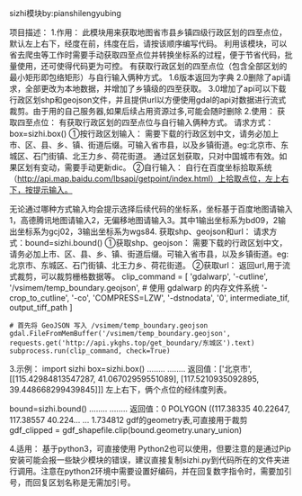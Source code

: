 sizhi模块by:pianshilengyubing

项目描述：
1.作用：
此模块用来获取地图省市县乡镇四级行政区划的四至点位，默认左上右下，经度在前，纬度在后，请按该顺序编写代码。
利用该模块，可以省去爬虫等工作时需要手动获取四至点位并转换坐标系的过程，便于节省代码，批量使用，还可使得代码更为可控。
有获取行政区划的四至点位（包含全部区划的最小矩形即包络矩形）与自行输入俩种方式。
1.6版本返回为字典
2.0删除了api请求，全部更改为本地数据，并增加了乡镇级的四至获取。
3.0增加了api可以下载行政区划shp和geojson文件，并且提供url以方便使用gdal的api对数据进行流式裁剪。由于用的自己服务器,如果后续占用资源过多,可能会随时删除
2.使用：
获取四至点位：
有获取行政区划的四至点位与自行输入俩种方式。
请求方式：box=sizhi.box()
①按行政区划输入：
	需要下载的行政区划中文，请务必加上市、区、县、乡、镇、街道后缀。可输入省市县，以及乡镇街道。eg:北京市、东城区、石门街镇、北王力乡、荷花街道。
	通过区划获取，只对中国城市有效。如果区划有变动，需要手动更新dic。
②自行输入：
	自行在百度坐标拾取系统（http://api.map.baidu.com/lbsapi/getpoint/index.html）上拾取点位，左上右下，按提示输入。

无论通过哪种方式输入均会提示选择后续代码的坐标系，坐标基于百度地图请输入1，高德腾讯地图请输入2，无偏移地图请输入3。其中1输出坐标系为bd09，2输出坐标系为gcj02，3输出坐标系为wgs84.
获取shp、geojson和url：
请求方式：bound=sizhi.bound()
①获取shp、geojson：
	需要下载的行政区划中文，请务必加上市、区、县、乡、镇、街道后缀。可输入省市县，以及乡镇街道。eg:北京市、东城区、石门街镇、北王力乡、荷花街道。
②获取url：
	返回url,用于流式裁剪，可以裁剪栅格数据等。
	clip_command = [
    'gdalwarp',
    '-cutline', '/vsimem/temp_boundary.geojson',  # 使用 gdalwarp 的内存文件系统
    '-crop_to_cutline',
    '-co', 'COMPRESS=LZW',
    '-dstnodata', '0',
    intermediate_tif,
    output_tiff_path
	]
	
	# 首先将 GeoJSON 写入 /vsimem/temp_boundary.geojson
	gdal.FileFromMemBuffer('/vsimem/temp_boundary.geojson', requests.get('http://api.ykghs.top/get_boundary/东城区').text)
	subprocess.run(clip_command, check=True)

3.示例：
import sizhi
box=sizhi.box()
........
........
返回值：['北京市', [[115.42984813547287, 41.06702959551089], [117.5210935092895, 39.448668299439845]]]
左上右下，俩个点位的经纬度列表。

bound=sizhi.bound()
........
........
返回值：0  POLYGON ((117.38335 40.22647, 117.38557 40.224...  ...   1.734812
gdf的geometry表,可直接用于裁剪 gdf_clipped = gdf_shapefile.clip(bound.geometry.unary_union)


4.适用：
基于python3，可直接使用
Python2也可以使用，但要注意的是通过Pip安装可能会报一些缺少模块的错误，建议直接复制sizhi.py到代码所在的文件夹进行调用。注意在python2环境中需要设置好编码，并在回复数字指令时，需要加引号，而回复区划名称是无需加引号。

